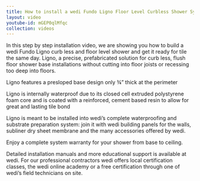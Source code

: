 ```yaml
---
title: How to install a wedi Fundo Ligno Floor Level Curbless Shower System
layout: video
youtube-id: mGEP0qlMfqc
collection: videos
---
```


In this step by step installation video, we are showing you how to build a wedi Fundo Ligno curb less and floor level shower and get it ready for tile the same day.
Ligno, a precise, prefabricated solution for curb less, flush floor shower base installations without cutting into floor joists or recessing too deep into floors.

Ligno features a presloped base design only ¾” thick at the perimeter

Ligno is internally waterproof due to its closed cell extruded polystyrene foam core and is coated with a reinforced, cement based resin to allow for great and lasting tile bond

Ligno is meant to be installed into wedi’s complete waterproofing and substrate preparation system: join it with wedi building panels for the walls, subliner dry sheet membrane and the many accessories offered by wedi.

Enjoy a complete system warranty for your shower from base to ceiling.

Detailed installation manuals and more educational support is available at wedi. For our professional contractors wedi offers local certification classes, the wedi online academy or a free certification through one of wedi’s field technicians on site.
